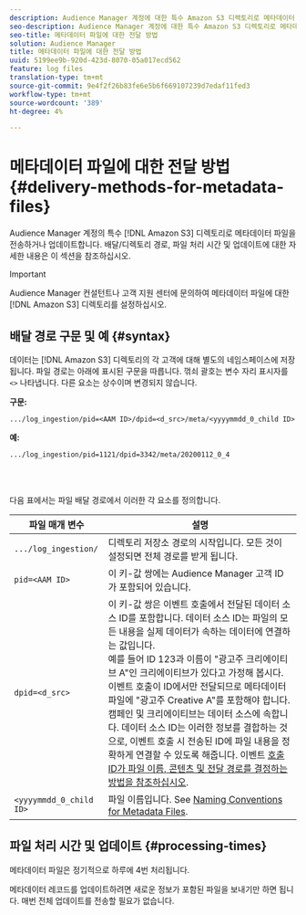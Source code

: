 ```yaml
---
description: Audience Manager 계정에 대한 특수 Amazon S3 디렉토리로 메타데이터 파일을 전송하거나 업데이트합니다. 배달/디렉토리 경로, 파일 처리 시간 및 업데이트에 대한 자세한 내용은 이 섹션을 참조하십시오.
seo-description: Audience Manager 계정에 대한 특수 Amazon S3 디렉토리로 메타데이터 파일을 전송하거나 업데이트합니다. 배달/디렉토리 경로, 파일 처리 시간 및 업데이트에 대한 자세한 내용은 이 섹션을 참조하십시오.
seo-title: 메타데이터 파일에 대한 전달 방법
solution: Audience Manager
title: 메타데이터 파일에 대한 전달 방법
uuid: 5199ee9b-920d-423d-8070-05a017ecd562
feature: log files
translation-type: tm+mt
source-git-commit: 9e4f2f26b83fe6e5b6f669107239d7edaf11fed3
workflow-type: tm+mt
source-wordcount: '389'
ht-degree: 4%

---
```



# 메타데이터 파일에 대한 전달 방법{#delivery-methods-for-metadata-files}

Audience Manager 계정의 특수 [!DNL Amazon S3] 디렉토리로 메타데이터 파일을 전송하거나 업데이트합니다. 배달/디렉토리 경로, 파일 처리 시간 및 업데이트에 대한 자세한 내용은 이 섹션을 참조하십시오.

>[!IMPORTANT]
>
> Audience Manager 컨설턴트나 고객 지원 센터에 문의하여 메타데이터 파일에 대한 [!DNL Amazon S3] 디렉토리를 설정하십시오.

## 배달 경로 구문 및 예 {#syntax}

데이터는 [!DNL Amazon S3] 디렉토리의 각 고객에 대해 별도의 네임스페이스에 저장됩니다. 파일 경로는 아래에 표시된 구문을 따릅니다. 꺾쇠 괄호는 변수 자리 표시자를 `<>` 나타냅니다. 다른 요소는 상수이며 변경되지 않습니다.

**구문:**

```
.../log_ingestion/pid=<AAM ID>/dpid=<d_src>/meta/<yyyymmdd_0_child ID>
```

**예:**

```
.../log_ingestion/pid=1121/dpid=3342/meta/20200112_0_4
```

<br> 

다음 표에서는 파일 배달 경로에서 이러한 각 요소를 정의합니다.


| 파일 매개 변수 | 설명 |
---------|----------|
| `.../log_ingestion/` | 디렉토리 저장소 경로의 시작입니다. 모든 것이 설정되면 전체 경로를 받게 됩니다. |
| `pid=<AAM ID>` | 이 키-값 쌍에는 Audience Manager 고객 ID가 포함되어 있습니다. |
| `dpid=<d_src>` | 이 키-값 쌍은 이벤트 호출에서 전달된 데이터 소스 ID를 포함합니다. 데이터 소스 ID는 파일의 모든 내용을 실제 데이터가 속하는 데이터에 연결하는 값입니다. </br> 예를 들어 ID 123과 이름이 &quot;광고주 크리에이티브 A&quot;인 크리에이티브가 있다고 가정해 봅시다. 이벤트 호출이 ID에서만 전달되므로 메타데이터 파일에 &quot;광고주 Creative A&quot;를 포함해야 합니다. 캠페인 및 크리에이티브는 데이터 소스에 속합니다. 데이터 소스 ID는 이러한 정보를 결합하는 것으로, 이벤트 호출 시 전송된 ID에 파일 내용을 정확하게 연결할 수 있도록 해줍니다. 이벤트 [호출 ID가 파일 이름, 콘텐츠 및 전달 경로를 결정하는 방법을 참조하십시오](/help/using/reporting/audience-optimization-reports/metadata-files-intro/metadata-file-overview.md#how-ids-shape-file-names). |
| `<yyyymmdd_0_child ID>` | 파일 이름입니다. See [Naming Conventions for Metadata Files](/help/using/reporting/audience-optimization-reports/metadata-files-intro/metadata-file-names.md). |

## 파일 처리 시간 및 업데이트 {#processing-times}

메타데이터 파일은 정기적으로 하루에 4번 처리됩니다.

메타데이터 레코드를 업데이트하려면 새로운 정보가 포함된 파일을 보내기만 하면 됩니다. 매번 전체 업데이트를 전송할 필요가 없습니다.
